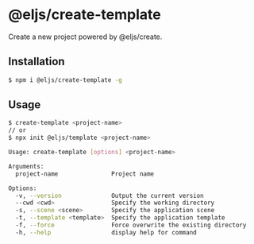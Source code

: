 # @eljs/create-template

Create a new project powered by @eljs/create.

## Installation

```bash
$ npm i @eljs/create-template -g
```

## Usage

```bash
$ create-template <project-name>
// or
$ npx init @eljs/template <project-name>
```

```bash
Usage: create-template [options] <project-name>

Arguments:
  project-name               Project name

Options:
  -v, --version              Output the current version
  --cwd <cwd>                Specify the working directory
  -s, --scene <scene>        Specify the application scene
  -t, --template <template>  Specify the application template
  -f, --force                Force overwrite the existing directory
  -h, --help                 display help for command
```
